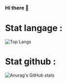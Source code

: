 ### Hi there 👋

# Stat langage :
![Top Langs](https://github-readme-stats.vercel.app/api/top-langs/?username=math-dev-24&size_weight=0.5&count_weight=0.5&layout=donut-compact)
<br/>
# Stat github :
![Anurag's GitHub stats](https://github-readme-stats.vercel.app/api?username=math-dev-24&show_icons=true&theme=onedark)
